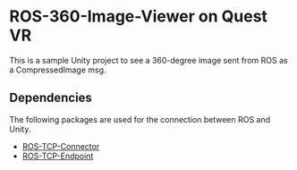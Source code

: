 # ROS-360-Image-Viewer on Quest VR

This is a sample Unity project to see a 360-degree image sent from ROS as a CompressedImage msg.

## Dependencies

The following packages are used for the connection between ROS and Unity.

- [ROS-TCP-Connector](https://github.com/Unity-Technologies/ROS-TCP-Connector)
- [ROS-TCP-Endpoint](https://github.com/Unity-Technologies/ROS-TCP-Endpoint)
